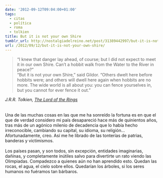 ```yaml
---
date: '2012-09-12T09:04:00+01:00'
tags:
  - citas
  - política
  - roma
  - tolkien
title: But it is not your own Shire
tumblr_url: http://nostalgiadelreino.net/post/31389442997/but-it-is-not-your-own-shire
url: /2012/09/12/but-it-is-not-your-own-shire/
---
```


<blockquote>
<div>
<p><span> &ldquo;I knew that danger lay ahead, of course; but I did not expect to meet it in our own Shire. Can&rsquo;t a hobbit walk from the Water to the River in peace?&rdquo;</span><br/><span>&ldquo;But it is not your own Shire,&rdquo; said Gildor. &ldquo;Others dwelt here before hobbits were; and others will dwell here again when hobbits are no more. The wide world is all about you: you can fence yourselves in, but you cannot for ever fence it out.&rdquo;</span></p>
</div>
</blockquote>
<p><em>J.R.R. Tolkien, <a href="http://books.google.es/books?id=aWZzLPhY4o0C&amp;lpg=PP1&amp;ots=seILtj3ZVL&amp;dq=the%20fellowship%20of%20the%20ring&amp;pg=PT92#v=onepage&amp;q=%22But%20it%20is%20not%20your%20own%20Shire%22&amp;f=false" title="The Lord of the Rings">The Lord of the Rings</a></em><br/><br/><br/>Una de las muchas cosas en las que me ha sonreído la fortuna es en que el que de verdad considero mi país desapareció hace más de quinientos años, tras más de un agónico milenio de decadencia que lo había hecho irreconocible, cambiando su capital, su idioma, su religión&hellip; Afortunadamente, creo. Así me he librado de las tonterías de patrias, banderas y victimismos.<br/><br/>Los países pasan, y son todos, sin excepción, entidades imaginarias, dañinas, y completamente inútiles salvo para divertirte un rato viendo las Olimpiadas. Compadezco a quienes aún no han aprendido esto. Quedan las rocas, el agua, el cielo sobre ellos. Quedarían los árboles, si los seres humanos no fuéramos tan bárbaros.</p>
